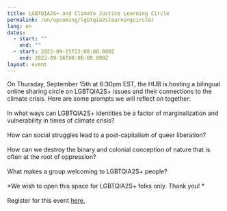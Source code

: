 ```yaml
---
title: LGBTQIA2S+ and Climate Justice Learning Circle
permalink: /en/upcoming/lgbtqia2slearningcircle/
lang: en
dates:
  - start: ""
    end: ""
  - start: 2022-09-15T22:00:00.000Z
    end: 2022-09-16T00:00:00.000Z
layout: event
---
```

On Thursday, September 15th at 6:30pm EST, the HUB is hosting a bilingual online sharing circle on LGBTQIA2S+ issues and their connections to the climate crisis. Here are some prompts we will reflect on together:\
\
In what ways can LGBTQIA2S+ identities be a factor of marginalization and vulnerability in times of climate crisis?\
\
How can social struggles lead to a post-capitalism of queer liberation?\
\
How can we destroy the binary and colonial conception of nature that is often at the root of oppression?\
\
What makes a group welcoming to LGBTQIA2S+ people?\
\
\*We wish to open this space for LGBTQIA2S+ folks only. Thank you! \*\
\
Register for this event [here.](https://us02web.zoom.us/meeting/register/tZwsdumgrDIoGN3ZhqhvURIGPdxdfyYMCc9q?fbclid=IwAR2S0XbHkjk4JQiI_tG4JUqrrZQirKFWzPKCoKb-KlaKEXgHzwDKLqenHIc)